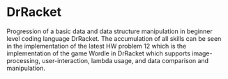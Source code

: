 # DrRacket

Progression of a basic data and data structure manipulation in beginner level coding language DrRacket. The accumulation of all skills can be seen in the implementation of the latest HW problem 12 which is the implementation of the game Wordle in DrRacket which supports image-processing, user-interaction, lambda usage, and data comparison and manipulation.
